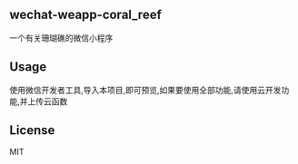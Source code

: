 ## wechat-weapp-coral_reef

一个有关珊瑚礁的微信小程序

## Usage

使用微信开发者工具,导入本项目,即可预览,如果要使用全部功能,请使用云开发功能,并上传云函数

## License

MIT